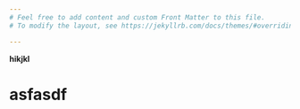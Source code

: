 ```yaml
---
# Feel free to add content and custom Front Matter to this file.
# To modify the layout, see https://jekyllrb.com/docs/themes/#overriding-theme-defaults

---
```


**hikjkl**
#  asfasdf






